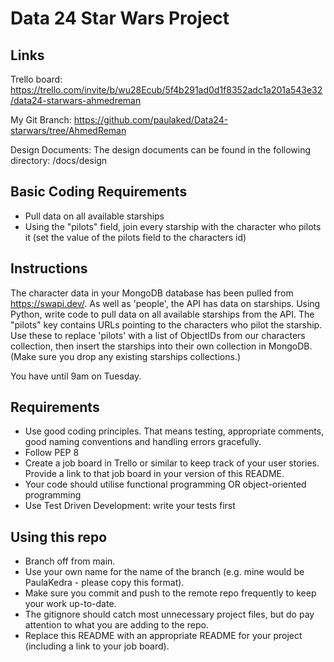 # Data 24 Star Wars Project

## Links

Trello board: 
https://trello.com/invite/b/wu28Ecub/5f4b291ad0d1f8352adc1a201a543e32/data24-starwars-ahmedreman

My Git Branch:
https://github.com/paulaked/Data24-starwars/tree/AhmedReman

Design Documents:
The design documents can be found in the following directory:
/docs/design

## Basic Coding Requirements

- Pull data on all available starships
- Using the "pilots" field, join every starship with the character who pilots it (set the value of the pilots field to the characters id)



## Instructions

The character data in your MongoDB database has been pulled from https://swapi.dev/.
As well as 'people', the API has data on starships.
Using Python, write code to pull data on all available starships from the API.
The "pilots" key contains URLs pointing to the characters who pilot the starship.
Use these to replace 'pilots' with a list of ObjectIDs from our characters collection, then insert the starships into their own collection in MongoDB.
(Make sure you drop any existing starships collections.)

You have until 9am on Tuesday.

## Requirements

- Use good coding principles.  That means testing, appropriate comments, good naming conventions and handling errors gracefully.
- Follow PEP 8
- Create a job board in Trello or similar to keep track of your user stories.  Provide a link to that job board in your version of this README.
- Your code should utilise functional programming OR object-oriented programming
- Use Test Driven Development: write your tests first

## Using this repo

- Branch off from main.
- Use your own name for the name of the branch (e.g. mine would be PaulaKedra - please copy this format).
- Make sure you commit and push to the remote repo frequently to keep your work up-to-date.
- The gitignore should catch most unnecessary project files, but do pay attention to what you are adding to the repo.
- Replace this README with an appropriate README for your project (including a link to your job board).

